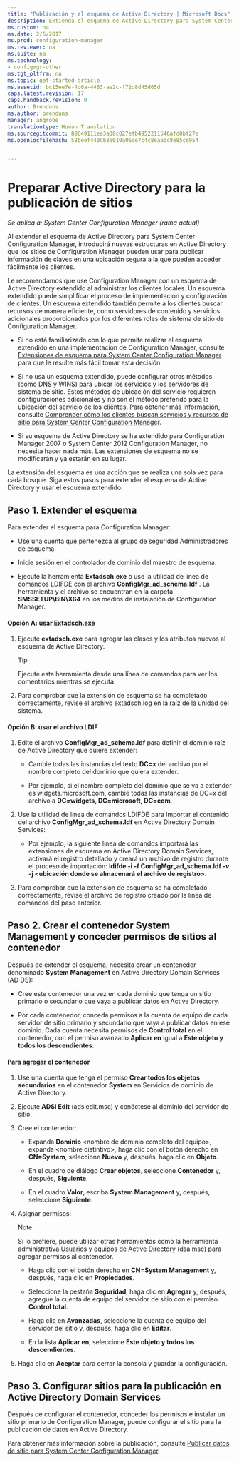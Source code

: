 ```yaml
---
title: "Publicación y el esquema de Active Directory | Microsoft Docs"
description: Extienda el esquema de Active Directory para System Center Configuration Manager a fin de simplificar el proceso de implementar y configurar clientes.
ms.custom: na
ms.date: 2/6/2017
ms.prod: configuration-manager
ms.reviewer: na
ms.suite: na
ms.technology:
- configmgr-other
ms.tgt_pltfrm: na
ms.topic: get-started-article
ms.assetid: bc15ee7e-4d0a-4463-ae2c-f72d8d45d65d
caps.latest.revision: 17
caps.handback.revision: 0
author: Brenduns
ms.author: brenduns
manager: angrobe
translationtype: Human Translation
ms.sourcegitcommit: 88649111ea3a38c027efb4952211546afd0bf27e
ms.openlocfilehash: 58beef440db8e019a06ce7c4c8eaabc8e85ce954


---
```

# <a name="prepare-active-directory-for-site-publishing"></a>Preparar Active Directory para la publicación de sitios

*Se aplica a: System Center Configuration Manager (rama actual)*

Al extender el esquema de Active Directory para System Center Configuration Manager, introducirá nuevas estructuras en Active Directory que los sitios de Configuration Manager pueden usar para publicar información de claves en una ubicación segura a la que pueden acceder fácilmente los clientes.  

Le recomendamos que use Configuration Manager con un esquema de Active Directory extendido al administrar los clientes locales. Un esquema extendido puede simplificar el proceso de implementación y configuración de clientes. Un esquema extendido también permite a los clientes buscar recursos de manera eficiente, como servidores de contenido y servicios adicionales proporcionados por los diferentes roles de sistema de sitio de Configuration Manager.  

-   Si no está familiarizado con lo que permite realizar el esquema extendido en una implementación de Configuration Manager, consulte [Extensiones de esquema para System Center Configuration Manager](../../../core/plan-design/network/schema-extensions.md) para que le resulte más fácil tomar esta decisión.  

-   Si no usa un esquema extendido, puede configurar otros métodos (como DNS y WINS) para ubicar los servicios y los servidores de sistema de sitio. Estos métodos de ubicación del servicio requieren configuraciones adicionales y no son el método preferido para la ubicación del servicio de los clientes. Para obtener más información, consulte [Comprender cómo los clientes buscan servicios y recursos de sitio para System Center Configuration Manager](../../../core/plan-design/hierarchy/understand-how-clients-find-site-resources-and-services.md).  

-   Si su esquema de Active Directory se ha extendido para Configuration Manager 2007 o System Center 2012 Configuration Manager, no necesita hacer nada más. Las extensiones de esquema no se modificarán y ya estarán en su lugar.  

La extensión del esquema es una acción que se realiza una sola vez para cada bosque. Siga estos pasos para extender el esquema de Active Directory y usar el esquema extendido:  

## <a name="step-1-extend-the-schema"></a>Paso 1. Extender el esquema  
Para extender el esquema para Configuration Manager:  

-   Use una cuenta que pertenezca al grupo de seguridad Administradores de esquema.  

-   Inicie sesión en el controlador de dominio del maestro de esquema.  

-   Ejecute la herramienta **Extadsch.exe** o use la utilidad de línea de comandos LDIFDE con el archivo **ConfigMgr_ad_schema.ldf** . La herramienta y el archivo se encuentran en la carpeta **SMSSETUP\BIN\X64** en los medios de instalación de Configuration Manager.  

#### <a name="option-a-use-extadschexe"></a>Opción A: usar Extadsch.exe  

1.  Ejecute **extadsch.exe** para agregar las clases y los atributos nuevos al esquema de Active Directory.  

    > [!TIP]  
    >  Ejecute esta herramienta desde una línea de comandos para ver los comentarios mientras se ejecuta.  

2.  Para comprobar que la extensión de esquema se ha completado correctamente, revise el archivo extadsch.log en la raíz de la unidad del sistema.  

#### <a name="option-b-use-the-ldif-file"></a>Opción B: usar el archivo LDIF  

1.  Edite el archivo **ConfigMgr_ad_schema.ldf** para definir el dominio raíz de Active Directory que quiere extender:  

    -   Cambie todas las instancias del texto **DC=x** del archivo por el nombre completo del dominio que quiera extender.  

    -   Por ejemplo, si el nombre completo del dominio que se va a extender es widgets.microsoft.com, cambie todas las instancias de DC=x del archivo a **DC=widgets, DC=microsoft, DC=com**.  

2.  Use la utilidad de línea de comandos LDIFDE para importar el contenido del archivo **ConfigMgr_ad_schema.ldf** en Active Directory Domain Services:  

    -   Por ejemplo, la siguiente línea de comandos importará las extensiones de esquema en Active Directory Domain Services, activará el registro detallado y creará un archivo de registro durante el proceso de importación: **ldifde -i -f ConfigMgr_ad_schema.ldf -v -j &lt;ubicación donde se almacenará el archivo de registro\>**.  

3.  Para comprobar que la extensión de esquema se ha completado correctamente, revise el archivo de registro creado por la línea de comandos del paso anterior.  

## <a name="step-2--create-the-system-management-container-and-grant-sites-permissions-to-the-container"></a>Paso 2.  Crear el contenedor System Management y conceder permisos de sitios al contenedor  
 Después de extender el esquema, necesita crear un contenedor denominado **System Management** en Active Directory Domain Services (AD DS):  

-   Cree este contenedor una vez en cada dominio que tenga un sitio primario o secundario que vaya a publicar datos en Active Directory.  

-   Por cada contenedor, conceda permisos a la cuenta de equipo de cada servidor de sitio primario y secundario que vaya a publicar datos en ese dominio. Cada cuenta necesita permisos de **Control total** en el contenedor, con el permiso avanzado **Aplicar en** igual a **Este objeto y todos los descendientes**.  

#### <a name="to-add-the-container"></a>Para agregar el contenedor  

1.  Use una cuenta que tenga el permiso **Crear todos los objetos secundarios** en el contenedor **System** en Servicios de dominio de Active Directory.  

2.  Ejecute **ADSI Edit** (adsiedit.msc) y conéctese al dominio del servidor de sitio.  

3.  Cree el contenedor:  

    -   Expanda **Dominio** &lt;nombre de dominio completo del equipo\>, expanda &lt;nombre distintivo\>, haga clic con el botón derecho en **CN=System**, seleccione **Nuevo** y, después, haga clic en **Objeto**.  

    -   En el cuadro de diálogo **Crear objetos**, seleccione **Contenedor** y, después, **Siguiente**.  

    -   En el cuadro **Valor**, escriba **System Management** y, después, seleccione **Siguiente**.  

4.  Asignar permisos:  

    > [!NOTE]  
    >  Si lo prefiere, puede utilizar otras herramientas como la herramienta administrativa Usuarios y equipos de Active Directory (dsa.msc) para agregar permisos al contenedor.  

    -   Haga clic con el botón derecho en **CN=System Management** y, después, haga clic en **Propiedades**.  

    -   Seleccione la pestaña **Seguridad**, haga clic en **Agregar** y, después, agregue la cuenta de equipo del servidor de sitio con el permiso **Control total**.  

    -   Haga clic en **Avanzadas**, seleccione la cuenta de equipo del servidor del sitio y, después, haga clic en **Editar**.  

    -   En la lista **Aplicar en**, seleccione **Este objeto y todos los descendientes**.  

5.  Haga clic en **Aceptar** para cerrar la consola y guardar la configuración.  

## <a name="step-3-set-up-sites-to-publish-to-active-directory-domain-services"></a>Paso 3. Configurar sitios para la publicación en Active Directory Domain Services  
 Después de configurar el contenedor, conceder los permisos e instalar un sitio primario de Configuration Manager, puede configurar el sitio para la publicación de datos en Active Directory.  

 Para obtener más información sobre la publicación, consulte [Publicar datos de sitio para System Center Configuration Manager](../../../core/servers/deploy/configure/publish-site-data.md).  



<!--HONumber=Feb17_HO1-->


